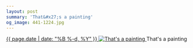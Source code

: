```yaml
---
layout: post
summary: 'That&#x27;s a painting'
og_image: 441-1224.jpg
---
```


<p>
 <time>
  <a href="/441">
   {{ page.date | date: "%B %-d, %Y" }}
  </a>
 </time>
 <a href="/441">
  <img alt="That's a painting" data-taken="10/30/2015" sizes="(min-width: 700px) 50vw, calc(100vw - 2rem)" src="{{ site.assets_url }}/441-612.jpg" srcset="{{ site.assets_url }}/441-1224.jpg 1224w, {{ site.assets_url }}/441-918.jpg 918w, {{ site.assets_url }}/441-612.jpg 612w, {{ site.assets_url }}/441-306.jpg 306w"/>
 </a>
 <span>
  That's a painting
 </span>
</p>
